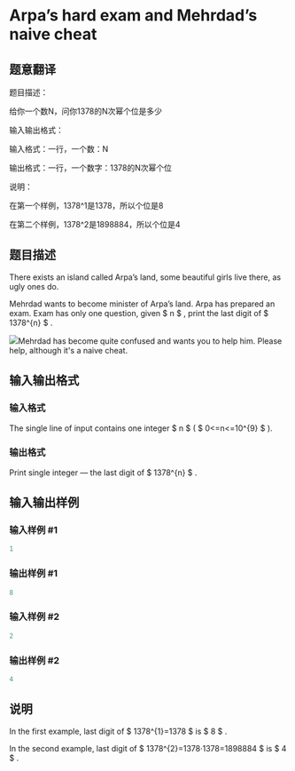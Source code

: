 # Arpa’s hard exam and Mehrdad’s naive cheat

## 题意翻译

题目描述：

给你一个数N，问你1378的N次幂个位是多少

输入输出格式：

输入格式：一行，一个数：N

输出格式：一行，一个数字：1378的N次幂个位

说明：

在第一个样例，1378^1是1378，所以个位是8

在第二个样例，1378^2是1898884，所以个位是4

## 题目描述

There exists an island called Arpa’s land, some beautiful girls live there, as ugly ones do.

Mehrdad wants to become minister of Arpa’s land. Arpa has prepared an exam. Exam has only one question, given $ n $ , print the last digit of $ 1378^{n} $ .

![](https://cdn.luogu.com.cn/upload/vjudge_pic/CF742A/ab9ba8346f663bae0aee759b2cc434974bb6a568.png)Mehrdad has become quite confused and wants you to help him. Please help, although it's a naive cheat.

## 输入输出格式

### 输入格式

The single line of input contains one integer $ n $ ( $ 0<=n<=10^{9} $ ).

### 输出格式

Print single integer — the last digit of $ 1378^{n} $ .

## 输入输出样例

### 输入样例 #1

```cpp
1

```
### 输出样例 #1

```cpp
8
```


### 输入样例 #2

```cpp
2

```
### 输出样例 #2

```cpp
4
```


## 说明

In the first example, last digit of $ 1378^{1}=1378 $ is $ 8 $ .

In the second example, last digit of $ 1378^{2}=1378·1378=1898884 $ is $ 4 $ .

